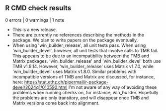 ## R CMD check results

0 errors | 0 warnings | 1 note

* This is a new release.
* There are currently no references describing the methods in the
  package. We plan to write papers on the package eventually.
* When using 'win_builder_release', all unit tests pass. When using
  'win_builder_devel', however, all unit tests that involve calls to TMB
  fail. This appears to be due to an incompatibility between the TMB and
  Matrix packages. 'win_builder_release' and 'win_builder_devel' both
  use TMB v1.9.14. However, 'win_builder_release' uses Matrix v1.7.0,
  while 'win_builder_devel' uses Matrix v1.8.0. Similar problems with
  incompatible versions of TMB and Matrix are
  discussed, for instance, here:
  https://stat.ethz.ch/pipermail/r-package-devel/2024q1/010590.html
  I'm not aware of any way of avoiding these problems when running
  checks on, for instance, win_builder. Hopefully the problems are only
  transitory, and will disappear once TMB and Matrix versions come
  back into alignment.
  
